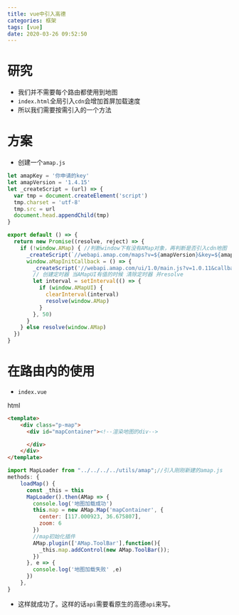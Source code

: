 ```yaml
---
title: vue中引入高德
categories: 框架
tags: [vue]
date: 2020-03-26 09:52:50
---
```


<meta name="referrer" content="no-referrer" />

# 研究
* 我们并不需要每个路由都使用到地图
* `index.html`全局引入`cdn`会增加首屏加载速度
* 所以我们需要按需引入的一个方法

# 方案
* 创建一个`amap.js` 
 

```javascript
let amapKey = '你申请的key'
let amapVersion = '1.4.15'
let _createScript = (url) => {
  var tmp = document.createElement('script')
  tmp.charset = 'utf-8'
  tmp.src = url
  document.head.appendChild(tmp)
}

export default () => {
  return new Promise((resolve, reject) => {
    if (!window.AMap) { //判断window下有没有AMap对象，再判断是否引入cdn地图
      _createScript(`//webapi.amap.com/maps?v=${amapVersion}&key=${amapKey}.Key&callback=aMapInitCallback`)
      window.aMapInitCallback = () => {
        _createScript('//webapi.amap.com/ui/1.0/main.js?v=1.0.11&callback=amapUiCallback')
        // 创建定时器 当AMapUI有值的时候 清除定时器 并resolve
        let interval = setInterval(() => {
          if (window.AMapUI) {
            clearInterval(interval)
            resolve(window.AMap)
          }
        }, 50)
      }
    } else resolve(window.AMap)
  })
}
```

# 在路由内的使用
* `index.vue`

html 

```html
<template>
    <div class="p-map">
      <div id="mapContainer"><!--渲染地图的div-->

      </div>
    </div>
</template>
``` 
 
 
```javascript
import MapLoader from "../../../../utils/amap";//引入刚刚新建的amap.js
methods: {
    loadMap() {
      const _this = this
      MapLoader().then(AMap => {
        console.log('地图加载成功')
        this.map = new AMap.Map('mapContainer', {
          center: [117.000923, 36.675807],
          zoom: 6
        })
        //map初始化插件
        AMap.plugin(['AMap.ToolBar'],function(){
          _this.map.addControl(new AMap.ToolBar());
        })
      }, e => {
        console.log('地图加载失败' ,e)
      })
    },
}
```
* 这样就成功了。这样的话`api`需要看原生的高德`api`来写。